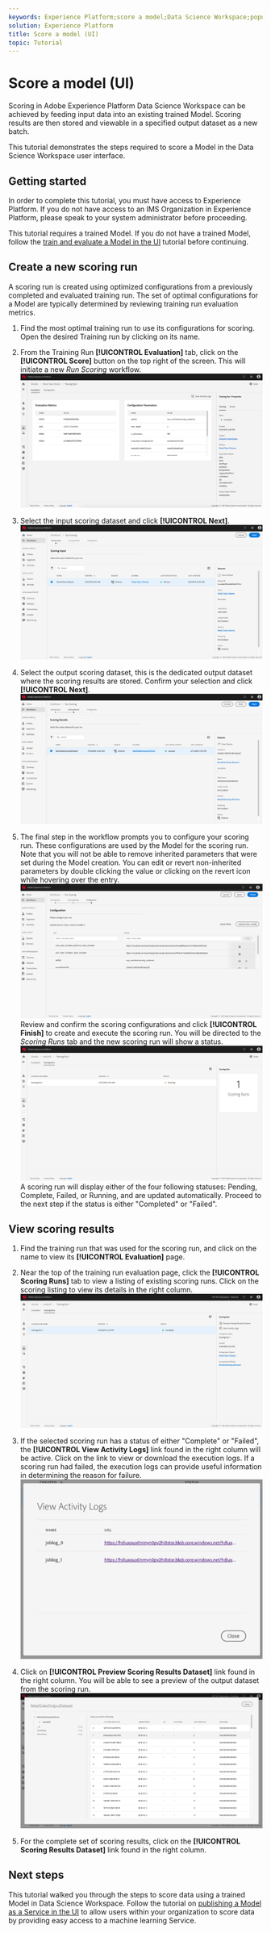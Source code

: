```yaml
---
keywords: Experience Platform;score a model;Data Science Workspace;popular topics
solution: Experience Platform
title: Score a model (UI)
topic: Tutorial
---
```


# Score a model (UI)

Scoring in Adobe Experience Platform Data Science Workspace can be achieved by feeding input data into an existing trained Model. Scoring results are then stored and viewable in a specified output dataset as a new batch. 

This tutorial demonstrates the steps required to score a Model in the Data Science Workspace user interface.

## Getting started

In order to complete this tutorial, you must have access to Experience Platform. If you do not have access to an IMS Organization in Experience Platform, please speak to your system administrator before proceeding.

This tutorial requires a trained Model. If you do not have a trained Model, follow the [train and evaluate a Model in the UI](./train-evaluate-model-ui.md) tutorial before continuing.

## Create a new scoring run

A scoring run is created using optimized configurations from a previously completed and evaluated training run. The set of optimal configurations for a Model are typically determined by reviewing training run evaluation metrics.

1. Find the most optimal training run to use its configurations for scoring. Open the desired Training run by clicking on its name.

2. From the Training Run **[!UICONTROL Evaluation]** tab, click on the **[!UICONTROL Score]** button on the top right of the screen. This will initiate a new *Run Scoring* workflow.
![](../images/models-recipes/score/training_run_overview.png)

3. Select the input scoring dataset and click **[!UICONTROL Next]**.
![](../images/models-recipes/score/scoring_input.png)

4. Select the output scoring dataset, this is the dedicated output dataset where the scoring results are stored. Confirm your selection and click **[!UICONTROL Next]**.
![](../images/models-recipes/score/scoring_results.png)

5. The final step in the workflow prompts you to configure your scoring run. These configurations are used by the Model for the scoring run.
Note that you will not be able to remove inherited parameters that were set during the Model creation. You can edit or revert non-inherited parameters by double clicking the value or clicking on the revert icon while hovering over the entry. 
![](../images/models-recipes/score/configuration.png) 
Review and confirm the scoring configurations and click **[!UICONTROL Finish]**  to create and execute the scoring run. You will be directed to the *Scoring Runs* tab and the new scoring run will show a status.
![](../images/models-recipes/score/scoring_runs_tab.png)
A scoring run will display either of the four following statuses: Pending, Complete, Failed, or Running, and are updated automatically. Proceed to the next step if the status is either "Completed" or "Failed".

## View scoring results

1. Find the training run that was used for the scoring run, and click on the name to view its **[!UICONTROL Evaluation]** page.

2. Near the top of the training run evaluation page, click the **[!UICONTROL Scoring Runs]** tab to view a listing of existing scoring runs. Click on the scoring listing to view its details in the right column.
![](../images/models-recipes/score/view_details.png)

3. If the selected scoring run has a status of either "Complete" or "Failed", the **[!UICONTROL View Activity Logs]** link found in the right column will be active. Click on the link to view or download the execution logs. If a scoring run had failed, the execution logs can provide useful information in determining the reason for failure.
![](../images/models-recipes/score/activity_logs.png)

4. Click on **[!UICONTROL Preview Scoring Results Dataset]** link found in the right column. You will be able to see a preview of the output dataset from the scoring run.
![](../images/models-recipes/score/preview_results.png)

5. For the complete set of scoring results, click on the **[!UICONTROL Scoring Results Dataset]** link found in the right column.

## Next steps

This tutorial walked you through the steps to score data using a trained Model in Data Science Workspace. Follow the tutorial on [publishing a Model as a Service in the UI](./publish-model-service-ui.md) to allow users within your organization to score data by providing easy access to a machine learning Service.
